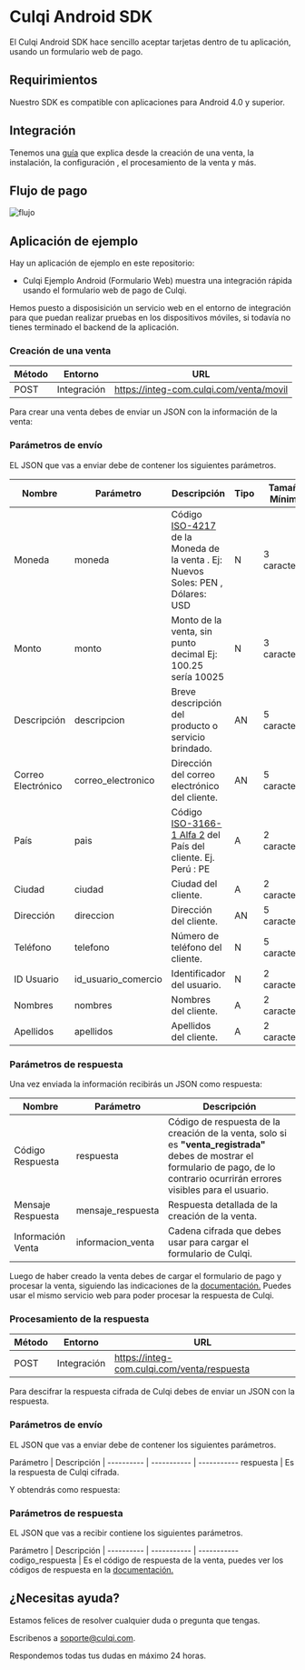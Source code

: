# Culqi Android SDK

El Culqi Android SDK hace sencillo aceptar tarjetas dentro de tu aplicación, usando un formulario web de pago.

## Requirimientos
Nuestro SDK es compatible con aplicaciones para Android 4.0 y superior.

## Integración

Tenemos una [guía](https://www.culqi.com/docs) que explica desde la creación de una venta, la instalación, la configuración , el procesamiento de la venta y más.

## Flujo de pago
![flujo](https://integ.culqi.com/mapa.png)

## Aplicación de ejemplo

Hay un aplicación de ejemplo en este repositorio:
- Culqi Ejemplo Android (Formulario Web) muestra una integración rápida usando el formulario web de pago de Culqi.

Hemos puesto a disposisición un servicio web en el entorno de integración para que puedan realizar pruebas en los dispositivos móviles, si todavía no tienes terminado el backend de la aplicación.

### Creación de una venta
Método | Entorno | URL |
---------- | ----------- | -----------
POST | Integración | https://integ-com.culqi.com/venta/movil |

Para crear una venta debes de enviar un JSON con la información de la venta:

### Parámetros de envío

EL JSON que vas a enviar debe de contener los siguientes parámetros.

Nombre | Parámetro | Descripción | Tipo | Tamaño Mínimo| Tamaño Máximo
--------- | --------- | ------- | ----------- | ----------- | -----------
Moneda | moneda | Código [ISO-4217](https://es.wikipedia.org/wiki/ISO_4217) de la Moneda de la venta . Ej: Nuevos Soles: PEN , Dólares: USD | N | 3 caracteres | 3 caracteres
Monto | monto | Monto de la venta, sin punto decimal Ej: 100.25 sería 10025 | N | 3 caracteres | 9 caracteres
Descripción | descripcion | Breve descripción del producto o servicio brindado. | AN | 5 caracteres | 80 caracteres
Correo Electrónico | correo_electronico | Dirección del correo electrónico del cliente. | AN | 5 caracteres | 50 caracteres
País | pais | Código [ISO-3166-1 Alfa 2](https://es.wikipedia.org/wiki/ISO_3166-1) del País del cliente. Ej. Perú : PE | A | 2 caracteres | 2 caracteres
Ciudad | ciudad | Ciudad del cliente. | A | 2 caracteres | 30 caracteres
Dirección | direccion | Dirección del cliente. | AN | 5 caracteres | 100 caracteres
Teléfono | telefono | Número de teléfono del cliente. | N | 5 caracteres  | 15 caracteres
ID Usuario | id_usuario_comercio | Identificador del usuario. | N | 2 caracteres | 15 caracteres
Nombres | nombres | Nombres del cliente. | A | 2 caracteres | 50 caracteres
Apellidos | apellidos | Apellidos del cliente. | A | 2 caracteres | 50 caracteres

### Parámetros de respuesta

Una vez enviada la información recibirás un JSON como respuesta:

Nombre | Parámetro | Descripción 
--------- | --------- | ------- 
Código Respuesta | respuesta | Código de respuesta de la creación de la venta, solo si es **"venta_registrada"** debes de mostrar el formulario de pago, de lo contrario ocurrirán errores visibles para el usuario.
Mensaje Respuesta | mensaje_respuesta | Respuesta detallada de la creación de la venta.
Información Venta | informacion_venta | Cadena cifrada que debes usar para cargar el formulario de Culqi.

Luego de haber creado la venta debes de cargar el formulario de pago y procesar la venta, siguiendo las indicaciones de la [documentación.](https://www.culqi.com/docs) Puedes usar el mismo servicio web para poder procesar la respuesta de Culqi.

### Procesamiento de la respuesta
Método | Entorno | URL |
---------- | ----------- | -----------
POST | Integración | https://integ-com.culqi.com/venta/respuesta |

Para descifrar la respuesta cifrada de Culqi debes de enviar un JSON con la respuesta.

### Parámetros de envío

EL JSON que vas a enviar debe de contener los siguientes parámetros.

Parámetro | Descripción |
---------- | ----------- | -----------
respuesta | Es la respuesta de Culqi cifrada.

Y obtendrás como respuesta:

### Parámetros de respuesta

EL JSON que vas a recibir contiene los siguientes parámetros.

Parámetro | Descripción |
---------- | ----------- | -----------
codigo_respuesta | Es el código de respuesta de la venta, puedes ver los códigos de respuesta en la [documentación.](https://www.culqi.com/docs)

## ¿Necesitas ayuda?

Estamos felices de resolver cualquier duda o pregunta que tengas.

Escribenos a soporte@culqi.com.

Respondemos todas tus dudas en máximo 24 horas.
